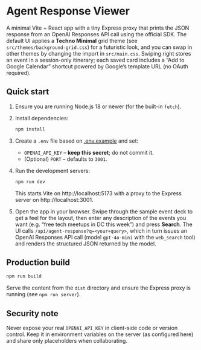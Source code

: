 # Agent Response Viewer

A minimal Vite + React app with a tiny Express proxy that prints the JSON response from an OpenAI Responses API call using the official SDK. The default UI applies a **Techno Minimal** grid theme (see `src/themes/background-grid.css`) for a futuristic look, and you can swap in other themes by changing the import in `src/main.css`. Swiping right stores an event in a session-only itinerary; each saved card includes a “Add to Google Calendar” shortcut powered by Google’s template URL (no OAuth required).

## Quick start

1. Ensure you are running Node.js 18 or newer (for the built-in `fetch`).
2. Install dependencies:

   ```bash
   npm install
   ```

3. Create a `.env` file based on [.env.example](.env.example) and set:
   - `OPENAI_API_KEY` – **keep this secret**; do not commit it.
   - (Optional) `PORT` – defaults to `3001`.

4. Run the development servers:

   ```bash
   npm run dev
   ```

   This starts Vite on http://localhost:5173 with a proxy to the Express server on http://localhost:3001.

5. Open the app in your browser. Swipe through the sample event deck to get a feel for the layout, then enter any description of the events you want (e.g. “free tech meetups in DC this week”) and press **Search**. The UI calls `/api/agent-response?q=<your+query>`, which in turn issues an OpenAI Responses API call (model `gpt-4o-mini` with the `web_search` tool) and renders the structured JSON returned by the model.

## Production build

```bash
npm run build
```

Serve the content from the `dist` directory and ensure the Express proxy is running (see `npm run server`).

## Security note

Never expose your real `OPENAI_API_KEY` in client-side code or version control. Keep it in environment variables on the server (as configured here) and share only placeholders when collaborating.
